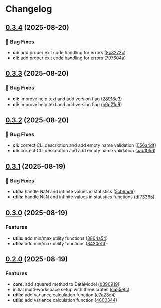 # Changelog

## [0.3.4](https://github.com/joshrotenberg/release-test-project/compare/release-test-cli-v0.3.3...release-test-cli-v0.3.4) (2025-08-20)


### 🐛 Bug Fixes

* **cli:** add proper exit code handling for errors ([8c3273c](https://github.com/joshrotenberg/release-test-project/commit/8c3273c0a17d3e56f9f292e3f09fdabf8b33c276))
* **cli:** add proper exit code handling for errors ([797604a](https://github.com/joshrotenberg/release-test-project/commit/797604adbfce981fec704b6d149aa091961691eb))

## [0.3.3](https://github.com/joshrotenberg/release-test-project/compare/release-test-cli-v0.3.2...release-test-cli-v0.3.3) (2025-08-20)


### 🐛 Bug Fixes

* **cli:** improve help text and add version flag ([28918c3](https://github.com/joshrotenberg/release-test-project/commit/28918c3592d284bbb1fb4ea45f6811f0d25f0edb))
* **cli:** improve help text and add version flag ([b6c21d9](https://github.com/joshrotenberg/release-test-project/commit/b6c21d95cdd84ddb9f8bad48fa14dcb7b085a3d2))

## [0.3.2](https://github.com/joshrotenberg/release-test-project/compare/release-test-cli-v0.3.1...release-test-cli-v0.3.2) (2025-08-20)


### 🐛 Bug Fixes

* **cli:** correct CLI description and add empty name validation ([056a4df](https://github.com/joshrotenberg/release-test-project/commit/056a4df4cbc3f5da1ddeebbcbb64006aa371aab7))
* **cli:** correct CLI description and add empty name validation ([aab105d](https://github.com/joshrotenberg/release-test-project/commit/aab105d84fa5dd8b3fa8ed128a22617d9fb71e0a))

## [0.3.1](https://github.com/joshrotenberg/release-test-project/compare/release-test-cli-v0.3.0...release-test-cli-v0.3.1) (2025-08-19)


### 🐛 Bug Fixes

* **utils:** handle NaN and infinite values in statistics ([5cb9ad6](https://github.com/joshrotenberg/release-test-project/commit/5cb9ad68048b46442524efc2bdecc4286407917f))
* **utils:** handle NaN and infinite values in statistics functions ([df73365](https://github.com/joshrotenberg/release-test-project/commit/df7336531a8be335b27b7c0348f3ba55e838a14e))

## [0.3.0](https://github.com/joshrotenberg/release-test-project/compare/release-test-cli-v0.2.0...release-test-cli-v0.3.0) (2025-08-19)


### Features

* **utils:** add min/max utility functions ([3864a54](https://github.com/joshrotenberg/release-test-project/commit/3864a5403bd0b618e0b3b4a7e415baffa90d0306))
* **utils:** add min/max utility functions ([3420e16](https://github.com/joshrotenberg/release-test-project/commit/3420e168fdfbacf0d92659eca342ab025424d163))

## [0.2.0](https://github.com/joshrotenberg/release-test-project/compare/release-test-cli-v0.1.0...release-test-cli-v0.2.0) (2025-08-19)


### Features

* **core:** add squared method to DataModel ([b890919](https://github.com/joshrotenberg/release-test-project/commit/b890919d09a00a5dfe8c6722eda9d799cfda3feb))
* initial multi-workspace setup with three crates ([ca55efc](https://github.com/joshrotenberg/release-test-project/commit/ca55efc4245cf549b9c48027cd599461caf643a2))
* **utils:** add variance calculation function ([e7a23e4](https://github.com/joshrotenberg/release-test-project/commit/e7a23e4abf66972db4be11947b5aa2757605c21e))
* **utils:** add variance calculation function ([4800344](https://github.com/joshrotenberg/release-test-project/commit/4800344ece88da5379f3e9949d0faba0977edffd))
